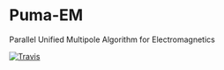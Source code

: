 # Puma-EM

Parallel Unified Multipole Algorithm for Electromagnetics

[![Travis][buildstatus_image_travis]][travisci]

[buildstatus_image_travis]: https://travis-ci.org/Gjacquenot/Puma-EM.svg?branch=master
[travisci]: https://travis-ci.org/Gjacquenot/Puma-EM
